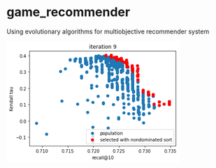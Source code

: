 # game_recommender 

Using evolutionary algorithms for multiobjective recommender system 

![](assets/final_nsgaii.png)

